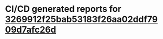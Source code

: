 # CI/CD generated reports for [3269912f25bab53183f26aa02ddf7909d7afc26d](https://github.com/hydephp/develop/commit/3269912f25bab53183f26aa02ddf7909d7afc26d)
